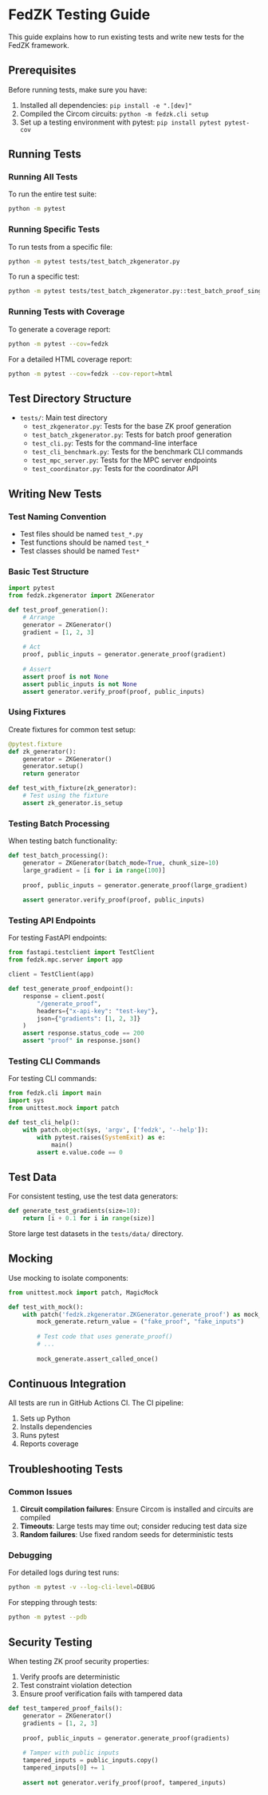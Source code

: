 # FedZK Testing Guide

This guide explains how to run existing tests and write new tests for the FedZK framework.

## Prerequisites

Before running tests, make sure you have:

1. Installed all dependencies: `pip install -e ".[dev]"`
2. Compiled the Circom circuits: `python -m fedzk.cli setup`
3. Set up a testing environment with pytest: `pip install pytest pytest-cov`

## Running Tests

### Running All Tests

To run the entire test suite:

```bash
python -m pytest
```

### Running Specific Tests

To run tests from a specific file:

```bash
python -m pytest tests/test_batch_zkgenerator.py
```

To run a specific test:

```bash
python -m pytest tests/test_batch_zkgenerator.py::test_batch_proof_single_tensor
```

### Running Tests with Coverage

To generate a coverage report:

```bash
python -m pytest --cov=fedzk
```

For a detailed HTML coverage report:

```bash
python -m pytest --cov=fedzk --cov-report=html
```

## Test Directory Structure

- `tests/`: Main test directory
  - `test_zkgenerator.py`: Tests for the base ZK proof generation
  - `test_batch_zkgenerator.py`: Tests for batch proof generation
  - `test_cli.py`: Tests for the command-line interface
  - `test_cli_benchmark.py`: Tests for the benchmark CLI commands
  - `test_mpc_server.py`: Tests for the MPC server endpoints
  - `test_coordinator.py`: Tests for the coordinator API

## Writing New Tests

### Test Naming Convention

- Test files should be named `test_*.py`
- Test functions should be named `test_*`
- Test classes should be named `Test*`

### Basic Test Structure

```python
import pytest
from fedzk.zkgenerator import ZKGenerator

def test_proof_generation():
    # Arrange
    generator = ZKGenerator()
    gradient = [1, 2, 3]
    
    # Act
    proof, public_inputs = generator.generate_proof(gradient)
    
    # Assert
    assert proof is not None
    assert public_inputs is not None
    assert generator.verify_proof(proof, public_inputs)
```

### Using Fixtures

Create fixtures for common test setup:

```python
@pytest.fixture
def zk_generator():
    generator = ZKGenerator()
    generator.setup()
    return generator

def test_with_fixture(zk_generator):
    # Test using the fixture
    assert zk_generator.is_setup
```

### Testing Batch Processing

When testing batch functionality:

```python
def test_batch_processing():
    generator = ZKGenerator(batch_mode=True, chunk_size=10)
    large_gradient = [i for i in range(100)]
    
    proof, public_inputs = generator.generate_proof(large_gradient)
    
    assert generator.verify_proof(proof, public_inputs)
```

### Testing API Endpoints

For testing FastAPI endpoints:

```python
from fastapi.testclient import TestClient
from fedzk.mpc.server import app

client = TestClient(app)

def test_generate_proof_endpoint():
    response = client.post(
        "/generate_proof",
        headers={"x-api-key": "test-key"},
        json={"gradients": [1, 2, 3]}
    )
    assert response.status_code == 200
    assert "proof" in response.json()
```

### Testing CLI Commands

For testing CLI commands:

```python
from fedzk.cli import main
import sys
from unittest.mock import patch

def test_cli_help():
    with patch.object(sys, 'argv', ['fedzk', '--help']):
        with pytest.raises(SystemExit) as e:
            main()
        assert e.value.code == 0
```

## Test Data

For consistent testing, use the test data generators:

```python
def generate_test_gradients(size=10):
    return [i + 0.1 for i in range(size)]
```

Store large test datasets in the `tests/data/` directory.

## Mocking

Use mocking to isolate components:

```python
from unittest.mock import patch, MagicMock

def test_with_mock():
    with patch('fedzk.zkgenerator.ZKGenerator.generate_proof') as mock_generate:
        mock_generate.return_value = ("fake_proof", "fake_inputs")
        
        # Test code that uses generate_proof()
        # ...
        
        mock_generate.assert_called_once()
```

## Continuous Integration

All tests are run in GitHub Actions CI. The CI pipeline:

1. Sets up Python
2. Installs dependencies
3. Runs pytest
4. Reports coverage

## Troubleshooting Tests

### Common Issues

1. **Circuit compilation failures**: Ensure Circom is installed and circuits are compiled
2. **Timeouts**: Large tests may time out; consider reducing test data size
3. **Random failures**: Use fixed random seeds for deterministic tests

### Debugging

For detailed logs during test runs:

```bash
python -m pytest -v --log-cli-level=DEBUG
```

For stepping through tests:

```bash
python -m pytest --pdb
```

## Security Testing

When testing ZK proof security properties:

1. Verify proofs are deterministic
2. Test constraint violation detection
3. Ensure proof verification fails with tampered data

```python
def test_tampered_proof_fails():
    generator = ZKGenerator()
    gradients = [1, 2, 3]
    
    proof, public_inputs = generator.generate_proof(gradients)
    
    # Tamper with public inputs
    tampered_inputs = public_inputs.copy()
    tampered_inputs[0] += 1
    
    assert not generator.verify_proof(proof, tampered_inputs)
``` 